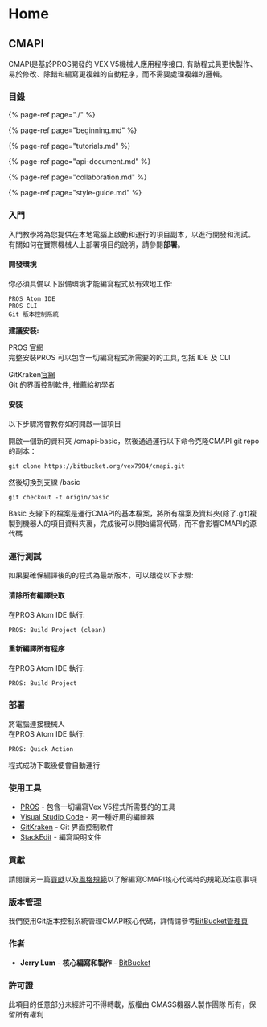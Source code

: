 # Home

## CMAPI

CMAPI是基於PROS開發的 VEX V5機械人應用程序接口, 有助程式員更快製作、易於修改、除錯和編寫更複雜的自動程序，而不需要處理複雜的邏輯。

### 目錄

{% page-ref page="./" %}

{% page-ref page="beginning.md" %}

{% page-ref page="tutorials.md" %}

{% page-ref page="api-document.md" %}

{% page-ref page="collaboration.md" %}

{% page-ref page="style-guide.md" %}

### 入門

入門教學將為您提供在本地電腦上啟動和運行的項目副本，以進行開發和測試。 有關如何在實際機械人上部署項目的說明，請參閱**部署**。

#### 開發環境

你必須具備以下設備環境才能編寫程式及有效地工作:

```text
PROS Atom IDE
PROS CLI
Git 版本控制系統
```

**建議安裝:**

PROS [官網](https://pros.cs.purdue.edu/)  
完整安裝PROS 可以包含一切編寫程式所需要的的工具, 包括 IDE 及 CLI

GitKraken[官網](https://www.gitkraken.com/)  
Git 的界面控制軟件, 推薦給初學者

#### 安裝

以下步驟將會教你如何開啟一個項目

開啟一個新的資料夾 /cmapi-basic，然後通過運行以下命令克隆CMAPI git repo的副本：

```text
git clone https://bitbucket.org/vex7984/cmapi.git
```

然後切換到支線 /basic

```text
git checkout -t origin/basic
```

Basic 支線下的檔案是運行CMAPI的基本檔案，將所有檔案及資料夾\(除了.git\)複製到機器人的項目資料夾裏，完成後可以開始編寫代碼，而不會影響CMAPI的源代碼

### 運行測試

如果要確保編譯後的的程式為最新版本，可以跟從以下步驟:

#### 清除所有編譯快取

在PROS Atom IDE 執行:

```text
PROS: Build Project (clean)
```

#### **重新編譯所有程序**

在PROS Atom IDE 執行:

```text
PROS: Build Project
```

### 部署

將電腦連接機械人  
在PROS Atom IDE 執行:

```text
PROS: Quick Action
```

程式成功下載後便會自動運行

### 使用工具

* [PROS](https://pros.cs.purdue.edu/) - 包含一切編寫Vex V5程式所需要的的工具
* [Visual Studio Code](https://code.visualstudio.com/) - 另一種好用的編輯器
* [GitKraken](https://www.gitkraken.com/) - Git 界面控制軟件
* [StackEdit](https://stackedit.io) - 編寫說明文件

### 貢獻

請閱讀另一篇[貢獻](Collaboration.html)以及[風格規範](Style_Guide.html)以了解編寫CMAPI核心代碼時的規範及注意事項

### 版本管理

我們使用Git版本控制系統管理CMAPI核心代碼，詳情請參考[BitBucket管理頁](https://bitbucket.org/vex7984/cmapi/)

### 作者

* **Jerry Lum** - **核心編寫和製作** - [BitBucket](https://bitbucket.org/jerrylum/)

### 許可證

此項目的任意部分未經許可不得轉載，版權由 CMASS機器人製作團隊 所有，保留所有權利

